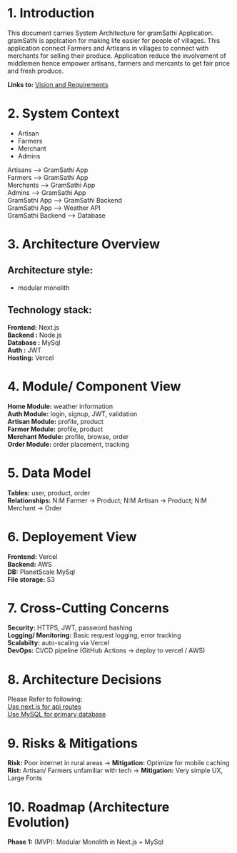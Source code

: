 # 1. Introduction
This document carries System Architecture for gramSathi Application. gramSathi is applcation for making life easier for people of villages. This application connect Farmers and Artisans in villages to connect with merchants for selling their produce. Application reduce the involvement of middlemen hence empower artisans, farmers and mercants to get fair price and fresh produce.

**Links to:** [Vision and Requirements](https://github.com/Parveen539/gramSathiArchitecture/blob/main/mvp/vision-and-requirements.md)

# 2. System Context
- Artisan
- Farmers
- Merchant
- Admins

Artisans --> GramSathi App  
Farmers --> GramSathi App  
Merchants --> GramSathi App  
Admins --> GramSathi App  
GramSathi App --> GramSathi Backend  
GramSathi App --> Weather API  
GramSathi Backend --> Database  

# 3. Architecture Overview
## Architecture style:
- modular monolith
  
## Technology stack:
**Frontend:** Next.js  
**Backend :** Node.js  
**Database :** MySql  
**Auth :** JWT  
**Hosting:** Vercel  

# 4. Module/ Component View
**Home Module:** weather information  
**Auth Module:** login, signup, JWT, validation  
**Artisan Module:** profile, product  
**Farmer Module:** profile, product  
**Merchant Module:** profile, browse, order  
**Order Module:** order placement, tracking  

# 5. Data Model
**Tables:** user, product, order  
**Relationships:** N:M Farmer -> Product;  N:M Artisan -> Product;  N:M Merchant -> Order 

# 6. Deployement View
**Frontend:** Vercel  
**Backend:** AWS  
**DB:** PlanetScale MySql  
**File storage:** S3  

# 7. Cross-Cutting Concerns
**Security:** HTTPS, JWT, password hashing  
**Logging/ Monitoring:** Basic request logging, error tracking  
**Scalabilty:** auto-scaling via Vercel  
**DevOps:** CI/CD pipeline (GitHub Actions -> deploy to vercel / AWS)  

# 8. Architecture Decisions
Please Refer to following:  
[Use next.js for api routes](https://github.com/Parveen539/gramSathiArchitecture/blob/main/adr/0001-use-nextjs-api-routes.md)  
[Use MySQL for primary database](https://github.com/Parveen539/gramSathiArchitecture/blob/main/adr/0002-use-mysql.md)  

# 9. Risks & Mitigations
**Risk:** Poor internet in rural areas -> **Mitigation:** Optimize for mobile caching  
**Rist:** Artisan/ Farmers unfamiliar with tech -> **Mitigation:** Very simple UX, Large Fonts  

# 10. Roadmap (Architecture Evolution) 
**Phase 1:** (MVP): Modular Monolith in Next.js + MySql  
